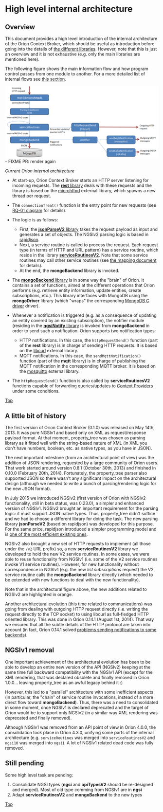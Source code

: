 # <a name="top"></a>High level internal architecture

## Overview

This document provides a high level introduction of the internal architecture of the Orion Context Broker, which should be useful as introduction before going into the details of [the different libraries](sourceCode.md). However, note that this is just an overview and it is not exhaustive (e.g. only the main libraries are mentioned here).

The following figure shows the main information flow and how program control passes from one module to another. For a more detailed list of internal flows see [this section](flowsIndex.md).

![Orion current internal architecture](images/current_architecture.png) - FIXME PR: render again

_Current Orion internal architecture_

* At start-up, Orion Context Broker starts an HTTP server listening for incoming requests. The [**rest** library](sourceCode.md#srclibrest) deals with these requests and the library is based on the [microhttpd](https://www.gnu.org/software/libmicrohttpd/) external library, which spawns a new thread per request.

* The `connectionTreat()` function is the entry point for new requests (see [RQ-01 diagram](sourceCode.md#flow-rq-01) for details).
* The logic is as follows:
	* First, the [**jsonParseV2** library](sourceCode.md#srclibjsonparsev2) takes the request payload as input and generates a set of objects. The NGSIv2 parsing logic is based in [rapidjson](http://rapidjson.org).
	* Next, a service routine is called to process the request. Each request type (in terms of HTTP and URL pattern) has a service routine, which reside in the library [**serviceRoutinesV2**](sourceCode.md#srclibserviceroutinesv2). Note that some service routines may call other service routines (see [the mapping document](ServiceRoutines.txt) for details).
	* At the end, the **mongoBackend** library is invoked.
* The [**mongoBackend** library](sourceCode.md#srclibmongobackend) is in some way the "brain" of Orion. It contains a set of functions, aimed at the different operations that Orion performs (e.g. retrieve entity information, update entities, create subscriptions, etc.). This library interfaces with MongoDB using the **mongoDriver** library (which "wraps" the corresponding [MongoDB C driver](http://mongoc.org) driver).
* Whenever a notification is triggered (e.g. as a consequence of updating an entity covered by an existing subscription), the notifier module (residing in the [**ngsiNotify** library](sourceCode.md#srclibngsinotify) is invoked from **mongoBackend** in order to send such a notification. Orion supports two notification types:
	* HTTP notifications. In this case, the `httpRequestSend()` function (part of the **rest** library) is in charge of sending HTTP requests. It is based on the [libcurl](https://curl.haxx.se/libcurl/) external library.
	* MQTT notifications. In this case, the `sendMqttNotification()` function (part of the **mqtt** library) is in charge of publishing the MQTT notification in the corresponding MQTT broker. It is based on the [mosquitto](https://mosquitto.org/api/files/mosquitto-h.html) external library.
* The `httpRequestSend()` function is also called by **serviceRoutinesV2** functions capable of forwarding queries/updates to [Context Providers](../user/context_providers.md) under some conditions.

[Top](#top)

## A little bit of history

The first version of Orion Context Broker (0.1.0) was released on May 14th, 2013. It was pure NGSIv1 and based only on XML as request/response payload format. At that moment, property_tree was chosen as parsing library as it fitted well with the string-based nature of XML (in XML you don't have numbers, boolean, etc. as native types, as you have in JSON).

The next important milestone (from an architectural point of view) was the addition of JSON rendering, requested by a large community of Orion users. That work started around version 0.8.1 (October 30th, 2013) and finished in 0.10.0 (February 20th, 2014). Fortunately, the property_tree parser also supported JSON so there wasn't any significant impact on the architectural design (although we needed to write a bunch of parsing/rendering logic for the new JSON format).

In July 2015 we introduced NGSIv2 (first version of Orion with NGSIv2 functionality, still in beta status, was 0.23.0), a simpler and enhanced version of NGSIv1. NGSIv2 brought an important requirement for the parsing logic: it must support JSON native types. Thus, property_tree didn't suffice and we had to choose a different library for doing the task. The new parsing library **jsonParseV2** (based on rapidjson) was developed for this purpose. For the same price, rapidjson introduced a simpler programming model and is [one of the most efficient existing ones](https://github.com/miloyip/nativejson-benchmark).

NGSIv2 also brought a new set of HTTP requests to implement (all those under the `/v2` URL prefix) so, a new **serviceRoutinesV2** library we developed to hold the new V2 service routines. In some cases, we were able to reuse functionality from NGSIv1 (i.e. some of the V2 service routines invoke V1 service routines). However, for new functionality without correspondence in NGSIv1 (e.g. the new *list subscriptions* request) the V2 service routine calls the **mongoBackend** library directly (which needed to be extended with new functions to deal with the new functionality).

Note that in the architectural figure above, the new additions related to NGSIv2 are highlighted in orange.

Another architectural evolution (this time related to communications) was going from dealing with outgoing HTTP request directly (i.e. writing the request directly to the TCP socket) to using libcurl as full-fledged HTTP oriented library. This was done in Orion 0.14.1 (August 1st, 2014). That way we ensured that all the subtle details of the HTTP protocol are taken into account (in fact, Orion 0.14.1 solved [problems sending notifications to some backends](https://github.com/telefonicaid/fiware-orion/issues/442)).

## NGSIv1 removal

One important achievement of the architectural evolution has been to be able to develop an entire new version of the API (NGSIv2) keeping at the same time full backward compatibility with the NGSIv1 API (except for the XML rendering, that was declared obsolete and finally removed in Orion 1.0.0... leaving property_tree as an awful legacy behind it :)

However, this led to a "parallel" architecture with some inefficient aspects (in particular, the "chain" of service routine invocations, instead of a more direct flow toward **mongoBackend**). Thus, there was a need to consolidated in some moment, once NGSIv1 is declared deprecated and the target of Orion would be to support only NGSIv2 (in a similar way XML rendering was deprecated and finally removed).

Although NGSIv1 was removed from an API point of view in Orion 4.0.0, the consolidation took place in Orion 4.3.0, unifying some parts of the internal architecture (e.g. `serviceRoutines` was merged into `serviceRoutinesV2` and `ngsi10` was merged into `ngsi`). A lot of NGSIv1 related dead code was fully removed.

## Still pending

Some high level task are pending:

1. Consolidate NGSI types (**ngsi** and **apiTypesV2** should be re-designed and merged). Most of old type comming from NGSIv1 are in **ngsi**
2. Adapt **serviceRoutinesV2** and **mongoBackend** to the new types

[Top](#top)
